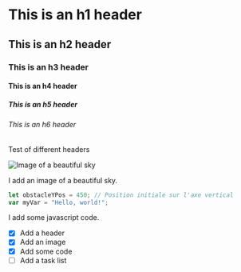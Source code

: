 # This is an h1 header
## This is an h2 header
### This is an h3 header
#### This is an h4 header
##### This is an h5 header
###### This is an h6 header

Test of different headers

![Image of a beautiful sky](https://static.vecteezy.com/system/resources/thumbnails/046/605/943/small_2x/sky-with-a-beautiful-sunset-a-blue-and-orange-sky-with-soft-clouds-a-sky-background-photo.jpg)

I add an image of a beautiful sky.

``` javascript
let obstacleYPos = 450; // Position initiale sur l'axe vertical
var myVar = "Hello, world!";
```

I add some javascript code.

- [x] Add a header
- [x] Add an image
- [x] Add some code
- [ ] Add a task list
